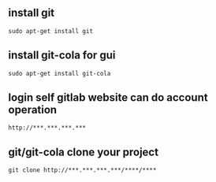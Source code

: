 ## install git
```
sudo apt-get install git
```

## install git-cola for gui
```
sudo apt-get install git-cola
```

## login self gitlab website can do account operation
```
http://***.***.***.***
```

## git/git-cola clone your project
```
git clone http://***.***.***.***/****/****
```

